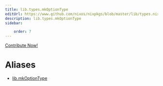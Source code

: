 ```yaml
---
title: lib.types.mkOptionType
editUrl: https://www.github.com/nixos/nixpkgs/blob/master/lib/types.nix#L109C5
description: lib.types.mkOptionType
sidebar:

    order: 7
---
```


<a href="https://www.github.com/nixos/nixpkgs/blob/master/lib/types.nix#L109C5">Contribute Now!</a>


# Aliases

- [lib.mkOptionType](/reference/libmkOptionType)


